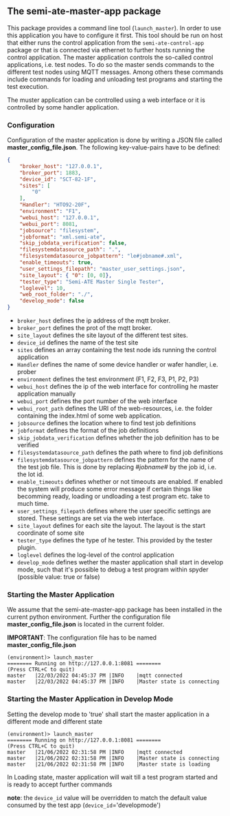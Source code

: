 ## The semi-ate-master-app package

This package provides a command line tool (`launch_master`). In order to use this application you have to configure it first. This tool should be run on host that either runs the control application from the `semi-ate-control-app` package or that is connected via ethernet to further hosts running the control application.
The master application controls the so-called control applications, i.e. test nodes. To do so the master sends commands to the different test nodes using MQTT messages. Among others these commands
include commands for loading and unloading test programs and starting the test execution.

The muster application can be controlled using a web interface or it is controlled by some handler application.

### Configuration

Configuration of the master application is done by writing a JSON file called **master_config_file.json**. The following key-value-pairs have to be defined:

```JSON
{
    "broker_host": "127.0.0.1",
    "broker_port": 1883,
    "device_id": "SCT-82-1F",
    "sites": [
        "0"
    ],
    "Handler": "HTO92-20F",
    "environment": "F1",
    "webui_host": "127.0.0.1",
    "webui_port": 8081,
    "jobsource": "filesystem",
    "jobformat": "xml.semi-ate",
    "skip_jobdata_verification": false,
    "filesystemdatasource_path": ".",
    "filesystemdatasource_jobpattern": "le#jobname#.xml",
    "enable_timeouts": true,
    "user_settings_filepath": "master_user_settings.json",
    "site_layout": { "0": [0, 0]},
    "tester_type": "Semi-ATE Master Single Tester",
    "loglevel": 10,
    "web_root_folder": "./",
    "develop_mode": false
}
```

* `broker_host` defines the ip address of the mqtt broker.
* `broker_port` defines the prot of the mqtt broker.
* `site_layout` defines the site layout of the different test sites.
* `device_id` defines the name of the test site
* `sites` defines an array containing the test node ids running the control application
* `Handler` defines the name of some device handler or wafer handler, i.e. prober
* `environment` defines the test environment (F1, F2, F3, P1, P2, P3)
* `webui_host` defines the ip of the web interface for controlling he master application manually
* `webui_port` defines the port number of the web interface
* `webui_root_path` defines the URI of the web-resources, i.e. the folder containing the index.html of some web application.
* `jobsource` defines the location where to find test job definitions
* `jobformat` defines the format of the job definitions
* `skip_jobdata_verification` defines whether the job definition has to be verified
* `filesystemdatasource_path` defines the path where to find job definitions
* `filesystemdatasource_jobpattern` defines the pattern for the name of the test job file. This is done by replacing _#jobname#_ by the job id, i.e. the lot id.
* `enable_timeouts` defines whether or not timeouts are enabled. If enabled the system will produce some error message if certain things like becomming ready, loading or undloading a test program etc. take to much time.
* `user_settings_filepath` defines where the user specific settings are stored. These settings are set via the web interface.
* `site_layout` defines for each site the layout. The layout is the start coordinate of some site
* `tester_type` defines the type of he tester. This provided by the tester plugin.
* `loglevel` defines the log-level of the control application
* `develop_mode` defines wether the master application shall start in develop mode, such that it's possible to debug a test program within spyder (possible value: true or false)

### Starting the Master Application

We assume that the semi-ate-master-app package has been installed in the current python environment. Further the configuration file **master_config_file.json** is located in the current folder.

**IMPORTANT**: The configuration file has to be named **master_config_file.json**

```Console
(environment)> launch_master
======== Running on http://127.0.0.1:8081 ========
(Press CTRL+C to quit)
master   |22/03/2022 04:45:37 PM |INFO    |mqtt connected
master   |22/03/2022 04:45:37 PM |INFO    |Master state is connecting
```

### Starting the Master Application in Develop Mode
Setting the develop mode to 'true' shall start the master application in a different mode and different state


```Console
(environment)> launch_master
======== Running on http://127.0.0.1:8081 ========
(Press CTRL+C to quit)
master   |21/06/2022 02:31:58 PM |INFO    |mqtt connected
master   |21/06/2022 02:31:58 PM |INFO    |Master state is connecting
master   |21/06/2022 02:31:58 PM |INFO    |Master state is loading
```

In Loading state, master application will wait till a test program started and is ready to accept further commands

__note__: the `device_id` value will be overridden to match the default value consumed by the test app (`device_id`='developmode')